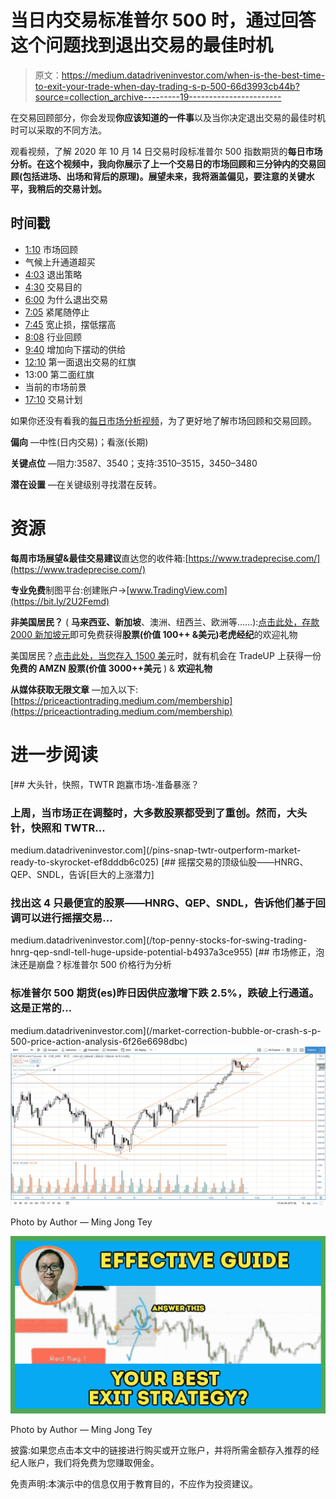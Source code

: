 # 当日内交易标准普尔 500 时，通过回答这个问题找到退出交易的最佳时机

> 原文：<https://medium.datadriveninvestor.com/when-is-the-best-time-to-exit-your-trade-when-day-trading-s-p-500-66d3993cb44b?source=collection_archive---------19----------------------->

在交易回顾部分，你会发现**你应该知道的一件事**以及当你决定退出交易的最佳时机时可以采取的不同方法。

观看视频，了解 2020 年 10 月 14 日交易时段标准普尔 500 指数期货的**每日市场分析。在这个视频中，我向你展示了上一个交易日的市场回顾和三分钟内的交易回顾(包括进场、出场和背后的原理)。展望未来，我将涵盖偏见，要注意的关键水平，我稍后的交易计划。**

## 时间戳

*   [1:10](https://www.youtube.com/watch?v=pMy8WGvBgtM&t=70s) 市场回顾
*   气候上升通道超买
*   [4:03](https://www.youtube.com/watch?v=pMy8WGvBgtM&t=243s) 退出策略
*   [4:30](https://www.youtube.com/watch?v=pMy8WGvBgtM&t=270s) 交易目的
*   [6:00](https://www.youtube.com/watch?v=pMy8WGvBgtM&t=360s) 为什么退出交易
*   [7:05](https://www.youtube.com/watch?v=pMy8WGvBgtM&t=425s) 紧尾随停止
*   [7:45](https://www.youtube.com/watch?v=pMy8WGvBgtM&t=465s) 宽止损，摆低摆高
*   [8:08](https://www.youtube.com/watch?v=pMy8WGvBgtM&t=488s) 行业回顾
*   [9:40](https://www.youtube.com/watch?v=pMy8WGvBgtM&t=580s) 增加向下摆动的供给
*   [12:10](https://www.youtube.com/watch?v=pMy8WGvBgtM&t=730s) 第一面退出交易的红旗
*   13:00 第二面红旗
*   当前的市场前景
*   [17:10](https://www.youtube.com/watch?v=pMy8WGvBgtM&t=1030s) 交易计划

如果你还没有看我的[每日市场分析视频](https://www.youtube.com/watch?v=_Pd6NBw9xZ4)，为了更好地了解市场回顾和交易回顾。

**偏向** —中性(日内交易)；看涨(长期)

**关键点位** —阻力:3587、3540；支持:3510–3515，3450–3480

**潜在设置** —在关键级别寻找潜在反转。

# 资源

**每周市场展望&最佳交易建议**直达您的收件箱:[https://www.tradeprecise.com/](https://www.tradeprecise.com/)

**专业免费**制图平台:创建账户→[www.TradingView.com](https://bit.ly/2U2Femd)

**非美国居民？** ( **马来西亚、新加坡**、澳洲、纽西兰、欧洲等……):[点击此处，存款 2000 新加坡元](https://ji.hn/sgtiger)即可免费获得**股票(价值 100++ &美元)老虎经纪**的欢迎礼物

美国居民？[点击此处，当您存入 1500 美元](https://ji.hn/ustradeup)时，就有机会在 TradeUP 上获得一份**免费的 AMZN 股票(价值 3000++美元** ) & **欢迎礼物**

**从媒体获取无限文章** —加入以下:[https://priceactiontrading.medium.com/membership](https://priceactiontrading.medium.com/membership)

# 进一步阅读

[](/pins-snap-twtr-outperform-market-ready-to-skyrocket-ef8dddb6c025) [## 大头针，快照，TWTR 跑赢市场-准备暴涨？

### 上周，当市场正在调整时，大多数股票都受到了重创。然而，大头针，快照和 TWTR…

medium.datadriveninvestor.com](/pins-snap-twtr-outperform-market-ready-to-skyrocket-ef8dddb6c025) [](/top-penny-stocks-for-swing-trading-hnrg-qep-sndl-tell-huge-upside-potential-b4937a3ce955) [## 摇摆交易的顶级仙股——HNRG、QEP、SNDL，告诉[巨大的上涨潜力]

### 找出这 4 只最便宜的股票——HNRG、QEP、SNDL，告诉他们基于回调可以进行摇摆交易…

medium.datadriveninvestor.com](/top-penny-stocks-for-swing-trading-hnrg-qep-sndl-tell-huge-upside-potential-b4937a3ce955) [](/market-correction-bubble-or-crash-s-p-500-price-action-analysis-6f26e6698dbc) [## 市场修正，泡沫还是崩盘？标准普尔 500 价格行为分析

### 标准普尔 500 期货(es)昨日因供应激增下跌 2.5%，跌破上行通道。这是正常的…

medium.datadriveninvestor.com](/market-correction-bubble-or-crash-s-p-500-price-action-analysis-6f26e6698dbc) ![](img/9d511a075550443d850b5a3fad39a6a7.png)

Photo by Author — Ming Jong Tey

![](img/af7e4d0c9f041bf53158d265b96563d7.png)

Photo by Author — Ming Jong Tey

披露:如果您点击本文中的链接进行购买或开立账户，并将所需金额存入推荐的经纪人账户，我们将免费为您赚取佣金。

免责声明:本演示中的信息仅用于教育目的，不应作为投资建议。